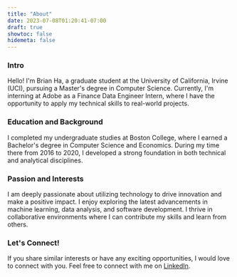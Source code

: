 ```yaml
---
title: "About"
date: 2023-07-08T01:20:41-07:00
draft: true
showtoc: false
hidemeta: false
---
```


### Intro

Hello! I'm Brian Ha, a graduate student at the University of California, Irvine (UCI), pursuing a Master's degree in Computer Science. Currently, I'm interning at Adobe as a Finance Data Engineer Intern, where I have the opportunity to apply my technical skills to real-world projects.

### Education and Background

I completed my undergraduate studies at Boston College, where I earned a Bachelor's degree in Computer Science and Economics. During my time there from 2016 to 2020, I developed a strong foundation in both technical and analytical disciplines.

### Passion and Interests

I am deeply passionate about utilizing technology to drive innovation and make a positive impact. I enjoy exploring the latest advancements in machine learning, data analysis, and software development. I thrive in collaborative environments where I can contribute my skills and learn from others.

### Let's Connect!

If you share similar interests or have any exciting opportunities, I would love to connect with you. Feel free to connect with me on [LinkedIn](https://www.linkedin.com/in/brian-ha/).

